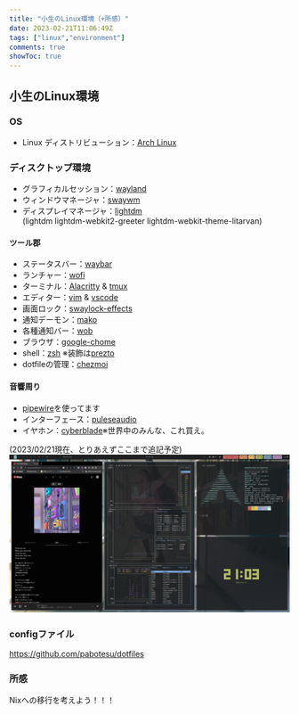 ```yaml
---
title: "小生のLinux環境（+所感）"
date: 2023-02-21T11:06:49Z
tags: ["linux","environment"]
comments: true
showToc: true
---
```


## 小生のLinux環境

### OS
- Linux ディストリビューション：[Arch Linux](https://www.archlinux.jp/)

### ディスクトップ環境
- グラフィカルセッション：[wayland](https://swaywm.org/)
- ウィンドウマネージャ：[swaywm](https://swaywm.org/)
- ディスプレイマネージャ：[lightdm](https://github.com/canonical/lightdm)  
(lightdm lightdm-webkit2-greeter lightdm-webkit-theme-litarvan)

#### ツール郡
- ステータスバー：[waybar](https://github.com/Alexays/Waybar)
- ランチャー：[wofi](https://github.com/Alexays/Waybar)
- ターミナル：[Alacritty](https://github.com/alacritty/alacritty) & [tmux](https://github.com/tmux/tmux/wiki)
- エディター：[vim](tmux) & [vscode](https://github.com/tmux/tmux/wiki)
- 画面ロック：[swaylock-effects](https://github.com/mortie/swaylock-effects)
- 通知デーモン：[mako](https://github.com/emersion/mako)
- 各種通知バー：[wob](https://github.com/francma/wob)
- ブラウザ：[google-chome](https://www.google.com/intl/ja_jp/chrome/)
- shell：[zsh](https://www.zsh.org/) ※装飾は[prezto](https://github.com/sorin-ionescu/prezto)
- dotfileの管理：[chezmoi](https://www.chezmoi.io/)


#### 音響周り
- [pipewire](https://pipewire.org/)を使ってます
- インターフェース：[puleseaudio](https://wiki.archlinux.jp/index.php/PulseAudio)
- イヤホン：[cyberblade](https://www.angrymiao.com/cyberblade/)※世界中のみんな、これ買え。


(2023/02/21現在、とりあえずここまで追記予定)
![20230221-desktopenv](/img/20230221-linux-env/20230221-210508_grim_area.png)

### configファイル
https://github.com/pabotesu/dotfiles

### 所感
Nixへの移行を考えよう！！！
